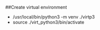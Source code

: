 ##Create virtual environment
- /usr/local/bin/python3 -m venv ./virtp3
- source ./virt_python3/bin/activate


